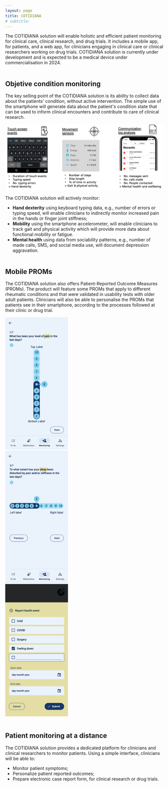 ```yaml
---
layout: page
title: COTIDIANA
# subtitle: 
---
```


The COTIDIANA solution will enable holistic and efficient patient monitoring for clinical care, clinical research, and drug trials. It includes a mobile app, for patients, and a web app, for clinicians engaging in clinical care or clinical researchers working on drug trials. COTIDIANA solution is currently under development and is expected to be a medical device under commercialisation in 2024.<br/><br/>

## Objetive condition monitoring

The key selling point of the COTIDIANA solution is its ability to collect data about the patients' condition, without active intervention. The simple use of the smartphone will generate data about the patient's condition state that can be used to inform clinical encounters and contribute to care of clinical research.

![Passive sensing algorithms](assets/img/passivesensing.png)

The COTIDIANA solution will actively monitor:
* **Hand dexterity** using keyboard typing data, e.g., number of errors or typing speed, will enable clinicians to indirectly monitor increased pain in the hands or finger joint stiffness;
* **Mobility** using the smartphone accelerometer, will enable clinicians to track gait and physical activity which will provide more data about functional mobility or fatigue.
* **Mental health** using data from sociability patterns, e.g., number of made calls, SMS, and social media use, will document depression aggravation. <br/><br/>


## Mobile PROMs

The COTIDIANA solution also offers Patient-Reported Outcome Measures (PROMs). The product will feature some PROMs that apply to different rheumatic conditions and that were validated in usability tests with older adult patients. Clinicians will also be able to personalise the PROMs that patients see in their smartphone, according to the processes followed at their clinic or drug trial. <br/>


<div class="row">
	<div class="col-sm-4">
		<img src="assets/img/painPROM.png" alt="Pain PROM" width="200"/>
	</div>
	<div class="col-sm-4">
		<img src="assets/img/sleepPROM.png" alt="Sleep PROM" width="200"/>
	</div>
	<div class="col-sm-4">
		<img src="assets/img/reporthealthevent.png" alt="Report health event" width="200"/>
	</div>
</div>
<br/>

## Patient monitoring at a distance

The COTIDIANA solution provides a dedicated platform for clinicians and clinical researchers to monitor patients. Using a simple interface, clinicians will be able to:
* Monitor patient symptoms;
* Personalize patient reported outcomes;
* Prepare electronic case report form, for clinical research or drug trials.